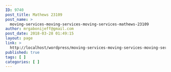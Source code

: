 ```yaml
---
ID: 9740
post_title: Mathews 23109
post_name: >
  moving-services-moving-services-moving-services-mathews-23109
author: mrgabonijeff@gmail.com
post_date: 2018-03-28 01:49:15
layout: page
link: >
  http://localhost/wordpress/moving-services-moving-services-moving-services-mathews-23109/
published: true
tags: [ ]
categories: [ ]
---
```

